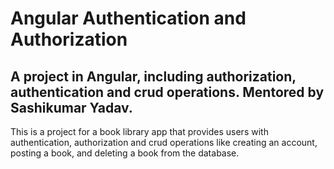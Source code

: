 # Angular Authentication and Authorization 
## A project in Angular, including authorization, authentication and crud operations. Mentored by Sashikumar Yadav.

This is a project for a book library app that provides users with authentication, authorization and crud operations like creating an account, posting a book, and deleting a book from the database.

